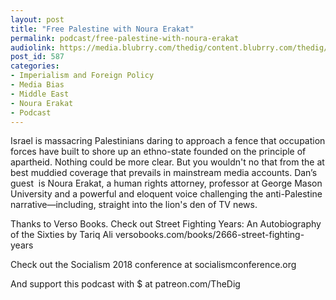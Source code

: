 ```yaml
---
layout: post
title: "Free Palestine with Noura Erakat"
permalink: podcast/free-palestine-with-noura-erakat
audiolink: https://media.blubrry.com/thedig/content.blubrry.com/thedig/The_Dig_-_EP_113_-_Erakat.mp3
post_id: 587
categories: 
- Imperialism and Foreign Policy
- Media Bias
- Middle East
- Noura Erakat
- Podcast
---
```


Israel is massacring Palestinians daring to approach a fence that occupation forces have built to shore up an ethno-state founded on the principle of apartheid. Nothing could be more clear. But you wouldn't no that from the at best muddied coverage that prevails in mainstream media accounts. Dan’s guest  is Noura Erakat, a human rights attorney, professor at George Mason University and a powerful and eloquent voice challenging the anti-Palestine narrative—including, straight into the lion's den of TV news.

Thanks to Verso Books. Check out Street Fighting Years: An Autobiography of the Sixties by Tariq Ali versobooks.com/books/2666-street-fighting-years

Check out the Socialism 2018 conference at socialismconference.org

And support this podcast with $ at patreon.com/TheDig